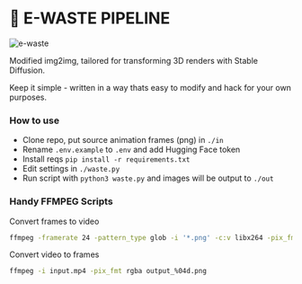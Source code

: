 # 🚮 E-WASTE PIPELINE

![e-waste](./example.gif)

Modified img2img, tailored for transforming 3D renders with Stable Diffusion.

Keep it simple - written in a way thats easy to modify and hack for your own
purposes.

### How to use

- Clone repo, put source animation frames (png) in `./in`
- Rename `.env.example` to `.env` and add Hugging Face token
- Install reqs `pip install -r requirements.txt`
- Edit settings in `./waste.py`
- Run script with `python3 waste.py` and images will be output to `./out`

### Handy FFMPEG Scripts

Convert frames to video

```bash
ffmpeg -framerate 24 -pattern_type glob -i '*.png' -c:v libx264 -pix_fmt yuv420p out.mp4
```

Convert video to frames

```bash
ffmpeg -i input.mp4 -pix_fmt rgba output_%04d.png
```
